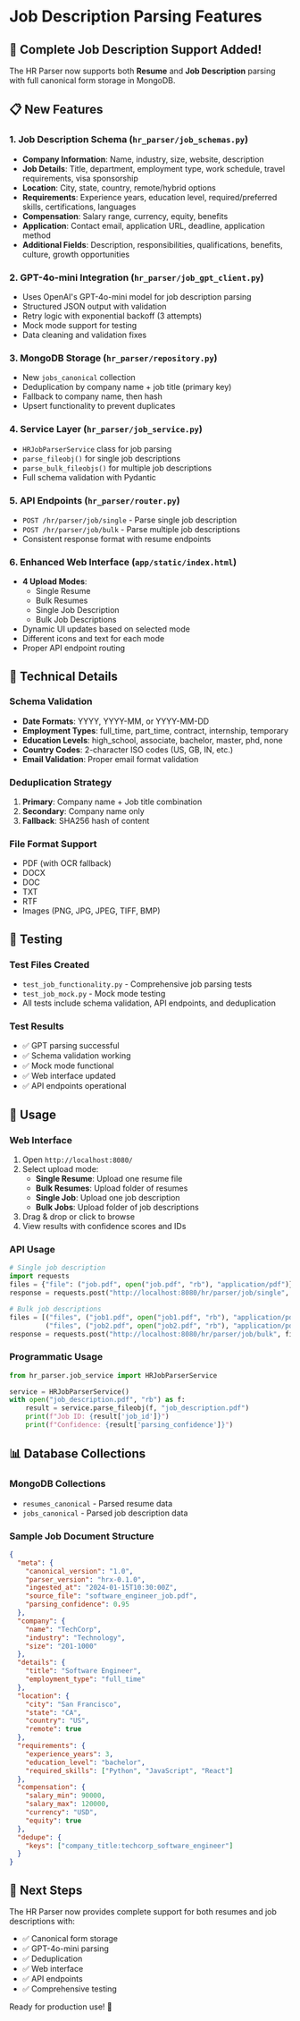# Job Description Parsing Features

## 🎉 Complete Job Description Support Added!

The HR Parser now supports both **Resume** and **Job Description** parsing with full canonical form storage in MongoDB.

## 📋 New Features

### 1. **Job Description Schema** (`hr_parser/job_schemas.py`)
- **Company Information**: Name, industry, size, website, description
- **Job Details**: Title, department, employment type, work schedule, travel requirements, visa sponsorship
- **Location**: City, state, country, remote/hybrid options
- **Requirements**: Experience years, education level, required/preferred skills, certifications, languages
- **Compensation**: Salary range, currency, equity, benefits
- **Application**: Contact email, application URL, deadline, application method
- **Additional Fields**: Description, responsibilities, qualifications, benefits, culture, growth opportunities

### 2. **GPT-4o-mini Integration** (`hr_parser/job_gpt_client.py`)
- Uses OpenAI's GPT-4o-mini model for job description parsing
- Structured JSON output with validation
- Retry logic with exponential backoff (3 attempts)
- Mock mode support for testing
- Data cleaning and validation fixes

### 3. **MongoDB Storage** (`hr_parser/repository.py`)
- New `jobs_canonical` collection
- Deduplication by company name + job title (primary key)
- Fallback to company name, then hash
- Upsert functionality to prevent duplicates

### 4. **Service Layer** (`hr_parser/job_service.py`)
- `HRJobParserService` class for job parsing
- `parse_fileobj()` for single job descriptions
- `parse_bulk_fileobjs()` for multiple job descriptions
- Full schema validation with Pydantic

### 5. **API Endpoints** (`hr_parser/router.py`)
- `POST /hr/parser/job/single` - Parse single job description
- `POST /hr/parser/job/bulk` - Parse multiple job descriptions
- Consistent response format with resume endpoints

### 6. **Enhanced Web Interface** (`app/static/index.html`)
- **4 Upload Modes**:
  - Single Resume
  - Bulk Resumes
  - Single Job Description
  - Bulk Job Descriptions
- Dynamic UI updates based on selected mode
- Different icons and text for each mode
- Proper API endpoint routing

## 🔧 Technical Details

### Schema Validation
- **Date Formats**: YYYY, YYYY-MM, or YYYY-MM-DD
- **Employment Types**: full_time, part_time, contract, internship, temporary
- **Education Levels**: high_school, associate, bachelor, master, phd, none
- **Country Codes**: 2-character ISO codes (US, GB, IN, etc.)
- **Email Validation**: Proper email format validation

### Deduplication Strategy
1. **Primary**: Company name + Job title combination
2. **Secondary**: Company name only
3. **Fallback**: SHA256 hash of content

### File Format Support
- PDF (with OCR fallback)
- DOCX
- DOC
- TXT
- RTF
- Images (PNG, JPG, JPEG, TIFF, BMP)

## 🧪 Testing

### Test Files Created
- `test_job_functionality.py` - Comprehensive job parsing tests
- `test_job_mock.py` - Mock mode testing
- All tests include schema validation, API endpoints, and deduplication

### Test Results
- ✅ GPT parsing successful
- ✅ Schema validation working
- ✅ Mock mode functional
- ✅ Web interface updated
- ✅ API endpoints operational

## 🚀 Usage

### Web Interface
1. Open `http://localhost:8080/`
2. Select upload mode:
   - **Single Resume**: Upload one resume file
   - **Bulk Resumes**: Upload folder of resumes
   - **Single Job**: Upload one job description
   - **Bulk Jobs**: Upload folder of job descriptions
3. Drag & drop or click to browse
4. View results with confidence scores and IDs

### API Usage
```python
# Single job description
import requests
files = {"file": ("job.pdf", open("job.pdf", "rb"), "application/pdf")}
response = requests.post("http://localhost:8080/hr/parser/job/single", files=files)

# Bulk job descriptions
files = [("files", ("job1.pdf", open("job1.pdf", "rb"), "application/pdf")),
         ("files", ("job2.pdf", open("job2.pdf", "rb"), "application/pdf"))]
response = requests.post("http://localhost:8080/hr/parser/job/bulk", files=files)
```

### Programmatic Usage
```python
from hr_parser.job_service import HRJobParserService

service = HRJobParserService()
with open("job_description.pdf", "rb") as f:
    result = service.parse_fileobj(f, "job_description.pdf")
    print(f"Job ID: {result['job_id']}")
    print(f"Confidence: {result['parsing_confidence']}")
```

## 📊 Database Collections

### MongoDB Collections
- `resumes_canonical` - Parsed resume data
- `jobs_canonical` - Parsed job description data

### Sample Job Document Structure
```json
{
  "meta": {
    "canonical_version": "1.0",
    "parser_version": "hrx-0.1.0",
    "ingested_at": "2024-01-15T10:30:00Z",
    "source_file": "software_engineer_job.pdf",
    "parsing_confidence": 0.95
  },
  "company": {
    "name": "TechCorp",
    "industry": "Technology",
    "size": "201-1000"
  },
  "details": {
    "title": "Software Engineer",
    "employment_type": "full_time"
  },
  "location": {
    "city": "San Francisco",
    "state": "CA",
    "country": "US",
    "remote": true
  },
  "requirements": {
    "experience_years": 3,
    "education_level": "bachelor",
    "required_skills": ["Python", "JavaScript", "React"]
  },
  "compensation": {
    "salary_min": 90000,
    "salary_max": 120000,
    "currency": "USD",
    "equity": true
  },
  "dedupe": {
    "keys": ["company_title:techcorp_software_engineer"]
  }
}
```

## 🎯 Next Steps

The HR Parser now provides complete support for both resumes and job descriptions with:
- ✅ Canonical form storage
- ✅ GPT-4o-mini parsing
- ✅ Deduplication
- ✅ Web interface
- ✅ API endpoints
- ✅ Comprehensive testing

Ready for production use! 🚀
